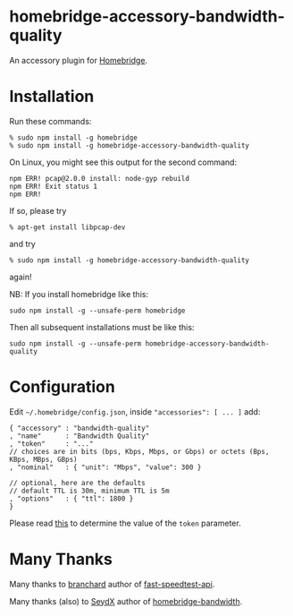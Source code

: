# homebridge-accessory-bandwidth-quality
An accessory plugin for [Homebridge](https://github.com/nfarina/homebridge).

# Installation
Run these commands:

    % sudo npm install -g homebridge
    % sudo npm install -g homebridge-accessory-bandwidth-quality

On Linux, you might see this output for the second command:

    npm ERR! pcap@2.0.0 install: node-gyp rebuild
    npm ERR! Exit status 1
    npm ERR!

If so, please try

    % apt-get install libpcap-dev

and try

    % sudo npm install -g homebridge-accessory-bandwidth-quality

again!

NB: If you install homebridge like this:

    sudo npm install -g --unsafe-perm homebridge

Then all subsequent installations must be like this:

    sudo npm install -g --unsafe-perm homebridge-accessory-bandwidth-quality

# Configuration
Edit `~/.homebridge/config.json`, inside `"accessories": [ ... ]` add:

    { "accessory" : "bandwidth-quality"
    , "name"      : "Bandwidth Quality"
    , "token"     : "..."
    // choices are in bits (bps, Kbps, Mbps, or Gbps) or octets (Bps, KBps, MBps, GBps)
    , "nominal"   : { "unit": "Mbps", "value": 300 }

    // optional, here are the defaults
    // default TTL is 30m, minimum TTL is 5m
    , "options"   : { "ttl": 1800 }
    }

Please read [this](https://github.com/branchard/fast-speedtest-api#how-to-get-app-token-) to determine the value of the `token` parameter.

# Many Thanks
Many thanks to [branchard](https://github.com/branchard) author of [fast-speedtest-api](https://github.com/branchard/fast-speedtest-api).

Many thanks (also) to [SeydX](https://github.com/SeydX) author of [homebridge-bandwidth](https://github.com/SeydX/homebridge-broadband).
